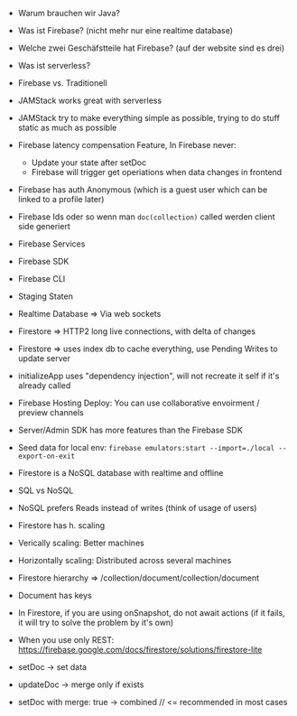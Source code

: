 - Warum brauchen wir Java?
- Was ist Firebase? (nicht mehr nur eine realtime database)
- Welche zwei Geschäfstteile hat Firebase? (auf der website sind es drei)
- Was ist serverless?
- Firebase vs. Traditionell

- JAMStack works great with serverless
- JAMStack try to make everything simple as possible, trying to do stuff static as much as possible

- Firebase latency compensation Feature, In Firebase never:

  - Update your state after setDoc
  - Firebase will trigger get operiations when data changes in frontend

- Firebase has auth Anonymous (which is a guest user which can be linked to a profile later)

- Firebase Ids oder so wenn man `doc(collection)` called werden client side generiert

- Firebase Services
- Firebase SDK
- Firebase CLI
- Staging Staten

- Realtime Database => Via web sockets
- Firestore => HTTP2 long live connections, with delta of changes
- Firestore => uses index db to cache everything, use Pending Writes to update server

- initializeApp uses "dependency injection", will not recreate it self if it's already called

- Firebase Hosting Deploy: You can use collaborative envoirment / preview channels

- Server/Admin SDK has more features than the Firebase SDK
- Seed data for local env: `firebase emulators:start --import=./local --export-on-exit`

- Firestore is a NoSQL database with realtime and offline

- SQL vs NoSQL
- NoSQL prefers Reads instead of writes (think of usage of users)
- Firestore has h. scaling
- Verically scaling: Better machines
- Horizontally scaling: Distributed across several machines

- Firestore hierarchy => /collection/document/collection/document
- Document has keys

- In Firestore, if you are using onSnapshot, do not await actions (if it fails, it will try to solve the problem by it's own)
- When you use only REST: https://firebase.google.com/docs/firestore/solutions/firestore-lite
- setDoc -> set data
- updateDoc -> merge only if exists
- setDoc with merge: true -> combined // <= recommended in most cases
